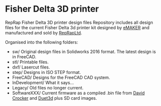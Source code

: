# Fisher Delta 3D printer
RepRap Fisher Delta 3D printer design files
Repository includes all design files for the current Fisher Delta 3d printer kit designed by [eMAKER](https://emaker.io/product/fisher-3d-printer-kit/) and manufactured and sold by [RepRapLtd](https://reprapltd.com/product-category/3d-printers/).

Organised into the following folders:

* sw/ Original design files in Solidworks 2016 format. The latest design is in FreeCAD.
* stl/ Printable files.
* dxf/ Lasercut files.
* step/ Designs in ISO STEP format.
* FreeCAD/ Designs for the FreeCAD CAD system.
* InDevelopment/ What it says...
* Legacy/ Old files no longer current.
* SoftwareXXX/ Current firmware as a compiled .bin file from [David Crocker](https://github.com/dc42/RepRapFirmware/releases) and [Duet3d](https://duet3d.dozuki.com/Wiki/Firmware_Overview) plus SD card images.


